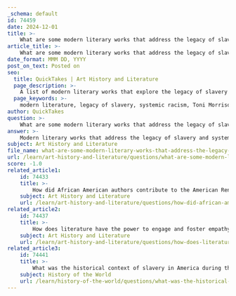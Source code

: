 ```yaml
---
_schema: default
id: 74459
date: 2024-12-01
title: >-
    What are some modern literary works that address the legacy of slavery and systemic racism?
article_title: >-
    What are some modern literary works that address the legacy of slavery and systemic racism?
date_format: MMM DD, YYYY
post_on_text: Posted on
seo:
  title: QuickTakes | Art History and Literature
  page_description: >-
    A list of modern literary works that explore the legacy of slavery and systemic racism in America, featuring notable authors and their impactful narratives.
  page_keywords: >-
    modern literature, legacy of slavery, systemic racism, Toni Morrison, Colson Whitehead, Brya Stevenson, Ta-Nehisi Coates, Yaa Gyasi, Black experience, American history, empathy, social justice
author: QuickTakes
question: >-
    What are some modern literary works that address the legacy of slavery and systemic racism?
answer: >-
    Modern literary works that address the legacy of slavery and systemic racism encompass a wide range of genres and styles, reflecting the complexities of the Black experience in America. Here are some notable examples:\n\n1. **"Beloved" by Toni Morrison** - This Pulitzer Prize-winning novel explores the haunting legacy of slavery through the story of Sethe, a former enslaved woman who is confronted by the ghost of her deceased daughter. Morrison's work delves into themes of memory, trauma, and the struggle for identity in the aftermath of slavery.\n\n2. **"The Underground Railroad" by Colson Whitehead** - This Pulitzer Prize-winning novel reimagines the historical Underground Railroad as an actual railway system. It follows Cora, a young enslaved woman, as she escapes from a Georgia plantation and navigates the horrors of slavery and systemic racism in America.\n\n3. **"Just Mercy" by Bryan Stevenson** - This memoir recounts Stevenson's experiences as a lawyer advocating for marginalized individuals, particularly those on death row. It highlights the systemic injustices within the American legal system, rooted in racial discrimination and the legacy of slavery.\n\n4. **"The Nickel Boys" by Colson Whitehead** - Based on the true story of a reform school in Florida that was notorious for its brutal treatment of boys, this novel addresses the intersection of race, abuse, and systemic racism in the context of American history.\n\n5. **"Between the World and Me" by Ta-Nehisi Coates** - Written as a letter to his son, Coates reflects on his experiences as a Black man in America, discussing the impact of systemic racism and the historical legacy of slavery on contemporary society.\n\n6. **"Homegoing" by Yaa Gyasi** - This novel traces the lineage of two half-sisters, Effia and Esi, and their descendants across three hundred years, exploring the effects of slavery and colonialism on their families and the broader African diaspora.\n\n7. **"The Water Dancer" by Ta-Nehisi Coates** - This novel combines elements of magical realism with historical fiction to tell the story of Hiram Walker, a young enslaved man who discovers his ability to transport himself through water, symbolizing the struggle for freedom and the legacy of slavery.\n\nThese works, among many others, engage with the historical context of slavery in America and its modern implications, fostering empathy and understanding of the ongoing struggles against systemic racism. They reflect a literary tradition that continues to evolve, addressing the complexities of identity, race, and social justice in contemporary society.
subject: Art History and Literature
file_name: what-are-some-modern-literary-works-that-address-the-legacy-of-slavery-and-systemic-racism.md
url: /learn/art-history-and-literature/questions/what-are-some-modern-literary-works-that-address-the-legacy-of-slavery-and-systemic-racism
score: -1.0
related_article1:
    id: 74433
    title: >-
        How did African American authors contribute to the American Renaissance period?
    subject: Art History and Literature
    url: /learn/art-history-and-literature/questions/how-did-african-american-authors-contribute-to-the-american-renaissance-period
related_article2:
    id: 74437
    title: >-
        How does literature have the power to engage and foster empathy, particularly in the context of Douglass's works?
    subject: Art History and Literature
    url: /learn/art-history-and-literature/questions/how-does-literature-have-the-power-to-engage-and-foster-empathy-particularly-in-the-context-of-douglasss-works
related_article3:
    id: 74441
    title: >-
        What was the historical context of slavery in America during the 19th century?
    subject: History of the World
    url: /learn/history-of-the-world/questions/what-was-the-historical-context-of-slavery-in-america-during-the-19th-century
---
```


&nbsp;